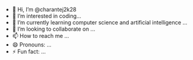 - 👋 Hi, I’m @charantej2k28
- 👀 I’m interested in coding...
- 🌱 I’m currently learning computer science and artificial intelligence
...
- 💞️ I’m looking to collaborate on ...
- 📫 How to reach me ...
- 😄 Pronouns: ...
- ⚡ Fun fact: ...

<!---
charantej2k28/charantej2k28 is a ✨ special ✨ repository because its `README.md` (this file) appears on your GitHub profile.
You can click the Preview link to take a look at your changes.
--->
